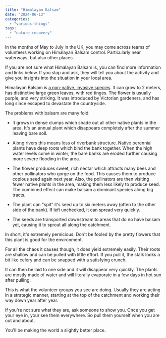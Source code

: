 ```yaml
---
title: "Himalayan Balsam"
date: "2024-06-13"
categories: 
  - "various-things"
tags: 
  - "nature-recovery"
---
```


In the months of May to July in the UK, you may come across teams of volunteers working on Himalayan Balsam control. Particularly near waterways, but also other places.

If you are not sure what Himalayan Balsam is, you can find more information and links below. If you stop and ask, they will tell you about the activity and give you insights into the situation in your local area.

Himalayan Balsam is [a non-native, invasive species](https://www.gloucestershirewildlifetrust.co.uk/river-frome-invasives-control-initiative). It can grow to 2 meters, has distinctive large green leaves, with red tinges. The flower is usually purple, and very striking. It was introduced by Victorian gardeners, and has long since escaped to devastate the countryside.

The problems with balsam are many fold:

- It grows in dense clumps which shade out all other native plants in the area. It's an annual plant which disappears completely after the summer leaving bare soil.

- Along rivers this means loss of riverbank structure. Native perennial plants have deep roots which bind the bank together. When the high water levels come in winter, the bare banks are eroded further causing more severe flooding in the area.

- The flower produces sweet, rich nectar which attracts many bees and other pollinators who gorge on the food. This causes them to produce copious seed again next year. Also, the pollinators are then visiting fewer native plants in the area, making them less likely to produce seed. The combined effect can make balsam a dominant species along big tracts.

- The plant can "spit" it's seed up to six meters away (often to the other side of the bank). If left unchecked, it can spread very quickly.

- The seeds are transported downstream to areas that do no have balsam yet, causing it to sprout all along the catchment.

In short, it's extremely pernicious. Don't be fooled by the pretty flowers that this plant is good for the environment.

For all the chaos it causes though, it does yield extremely easily. Their roots are shallow and can be pulled with little effort. If you pull it, the stalk looks a bit like celery and can be snapped with a satisfying crunch.

It can then be laid to one side and it will disappear very quickly. The plants are mostly made of water and will literally evaporate in a few days in hot sun after pulling.

This is what the volunteer groups you see are doing. Usually they are acting in a strategic manner, starting at the top of the catchment and working their way down year after year.

If you're not sure what they are, ask someone to show you. Once you get your eye in, your see them everywhere. So pull them yourself when you are out and about.

You'll be making the world a slightly better place.
